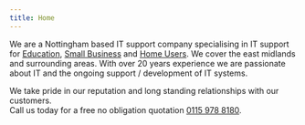 ```yaml
---
title: Home
---
```


We are a Nottingham based IT support company specialising in IT support for [Education](../../education), [Small Business](../../business) and [Home Users](../../home-users). We cover the east midlands and surrounding areas. With over 20 years experience we are passionate about IT and the ongoing support / development of IT systems.

We take pride in our reputation and long standing relationships with our customers.  
Call us today for a free no obligation quotation [0115 978 8180](tel:01159788180).
